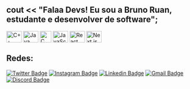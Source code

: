 ## cout << "Falaa Devs! Eu sou a Bruno Ruan, estudante e desenvolver de software";

<div style="display: inline_block">
  <img align="center" alt="C++" height="30" width="40" src="https://cdn.jsdelivr.net/gh/devicons/devicon/icons/cplusplus/cplusplus-original.svg">
  <img align="center" alt="Java" height="30" width="40" src="https://cdn.jsdelivr.net/gh/devicons/devicon/icons/java/java-original.svg">
  <img align="center" alt="C" height="30" width="30" src="https://cdn.jsdelivr.net/gh/devicons/devicon/icons/c/c-original.svg">
  <img align="center" alt="JavaScript" height="30" width="40" src="https://cdn.jsdelivr.net/gh/devicons/devicon/icons/javascript/javascript-original.svg">
  <img align="center" alt="React" height="30" width="40" src="https://cdn.jsdelivr.net/gh/devicons/devicon/icons/react/react-original.svg">
  <img align="center" alt="Next.js" height="30" width="40" src="https://cdn.jsdelivr.net/gh/devicons/devicon/icons/nextjs/nextjs-original.svg">
</div>

## Redes:
[![Twitter Badge](https://img.shields.io/badge/-Twitter-1DA1F2?style=flat-square&logo=twitter&logoColor=white&link=https://twitter.com/eibrunoru4n)](https://twitter.com/eibrunoru4n)
[![Instagram Badge](https://img.shields.io/badge/-Instagram-E4405F?style=flat-square&logo=instagram&logoColor=white&link=https://instagram.com/eibrunoruan)](https://instagram.com/eibrunoruan)
[![Linkedin Badge](https://img.shields.io/badge/-LinkedIn-0077B5?style=flat-square&logo=linkedin&logoColor=white&link=https://linkedin.com/in/eibrunoruan)](https://linkedin.com/in/eibrunoruan)
[![Gmail Badge](https://img.shields.io/badge/-Gmail-D14836?style=flat-square&logo=gmail&logoColor=white&link=mailto:eibrunoruan@gmail.com)](mailto:eibrunoruan@gmail.com)
[![Discord Badge](https://img.shields.io/badge/-Discord-7289DA?style=flat-square&logo=discord&logoColor=white&link=https://discord.com/invite/eibrunoruan)](https://discord.com/invite/eibrunoruan)

